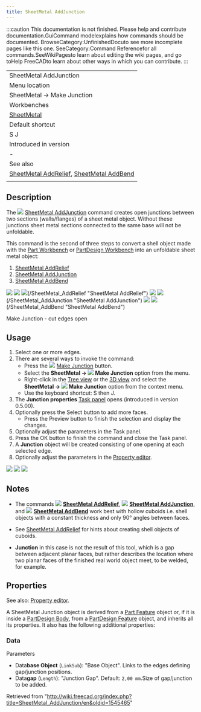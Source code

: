 ```yaml
---
title: SheetMetal AddJunction
---
```


:::caution
This documentation is not finished. Please help and contribute documentation.GuiCommand modelexplains how commands should be documented. BrowseCategory:UnfinishedDocuto see more incomplete pages like this one. SeeCategory:Command Referencefor all commands.SeeWikiPagesto learn about editing the wiki pages, and go toHelp FreeCADto learn about other ways in which you can contribute.
:::

|                                                                                                                                      |
| ------------------------------------------------------------------------------------------------------------------------------------ |
| SheetMetal AddJunction                                                                                                               |
| Menu location                                                                                                                        |
| SheetMetal → Make Junction                                                                                                           |
| Workbenches                                                                                                                          |
| [SheetMetal](/SheetMetal_Workbench "SheetMetal Workbench")                                                                           |
| Default shortcut                                                                                                                     |
| S J                                                                                                                                  |
| Introduced in version                                                                                                                |
| -                                                                                                                                    |
| See also                                                                                                                             |
| [SheetMetal AddRelief](/SheetMetal_AddRelief "SheetMetal AddRelief"), [SheetMetal AddBend](/SheetMetal_AddBend "SheetMetal AddBend") |
|                                                                                                                                      |

## Description

The ![](/src/assets/images/SheetMetal_AddJunction.svg) [SheetMetal AddJunction](/SheetMetal_AddJunction "SheetMetal AddJunction") command creates open junctions between two sections (walls/flanges) of a sheet metal object. Without these junctions sheet metal sections connected to the same base will not be unfoldable.

This command is the second of three steps to convert a shell object made with the [Part Workbench](/Part_Workbench "Part Workbench") or [PartDesign Workbench](/PartDesign_Workbench "PartDesign Workbench") into an unfoldable sheet metal object:

1. [SheetMetal AddRelief](/SheetMetal_AddRelief "SheetMetal AddRelief")
2. [SheetMetal AddJunction](/SheetMetal_AddJunction "SheetMetal AddJunction")
3. [SheetMetal AddBend](/SheetMetal_AddBend "SheetMetal AddBend")

![](/src/assets/images/SheetMetal_ConvertShellObject-01.png) ![](/src/assets/images/Button_right.svg)
![](/src/assets/images/SheetMetal_ConvertShellObject-02.png)(/SheetMetal_AddRelief "SheetMetal AddRelief") ![](/src/assets/images/Button_right.svg)
![](/src/assets/images/SheetMetal_ConvertShellObject-03.png)(/SheetMetal_AddJunction "SheetMetal AddJunction") ![](/src/assets/images/Button_right.svg)
![](/src/assets/images/SheetMetal_ConvertShellObject-04.png)(/SheetMetal_AddBend "SheetMetal AddBend")

Make Junction - cut edges open

## Usage

1. Select one or more edges.
2. There are several ways to invoke the command:
   - Press the ![](/src/assets/images/SheetMetal_AddJunction.svg) [Make Junction](/SheetMetal_AddJunction "SheetMetal AddJunction") button.
   - Select the **SheetMetal → ![](/src/assets/images/SheetMetal_AddJunction.svg) Make Junction** option from the menu.
   - Right-click in the [Tree view](/Tree_view "Tree view") or the [3D view](/3D_view "3D view") and select the **SheetMetal → ![](/src/assets/images/SheetMetal_AddJunction.svg) Make Junction** option from the context menu.
   - Use the keyboard shortcut: S then J.
3. The **Junction properties** [Task panel](/Task_panel "Task panel") opens (introduced in version 0.5.00).
4. Optionally press the Select button to add more faces.
   - Press the Preview button to finish the selection and display the changes.
5. Optionally adjust the parameters in the Task panel.
6. Press the OK button to finish the command and close the Task panel.
7. A **Junction** object will be created consisting of one opening at each selected edge.
8. Optionally adjust the parameters in the [Property editor](/Property_editor "Property editor").

![](/src/assets/images/SheetMetal_ConvertShellObject-06.png) ![](/src/assets/images/Button_right.svg)
![](/src/assets/images/SheetMetal_ConvertShellObject-07.png)

## Notes

- The commands ![](/src/assets/images/SheetMetal_AddRelief.svg) **[SheetMetal AddRelief](/SheetMetal_AddRelief "SheetMetal AddRelief")**, ![](/src/assets/images/SheetMetal_AddJunction.svg) **[SheetMetal AddJunction](/SheetMetal_AddJunction "SheetMetal AddJunction")**, and ![](/src/assets/images/SheetMetal_AddBend.svg) **[SheetMetal AddBend](/SheetMetal_AddBend "SheetMetal AddBend")** work best with hollow cuboids i.e. shell objects with a constant thickness and only 90° angles between faces.
- See [SheetMetal AddRelief](/SheetMetal_AddRelief#Notes "SheetMetal AddRelief") for hints about creating shell objects of cuboids.

- **Junction** in this case is not the result of this tool, which is a gap between adjacent planar faces, but rather describes the location where two planar faces of the finished real world object meet, to be welded, for example.

## Properties

See also: [Property editor](/Property_editor "Property editor").

A SheetMetal Junction object is derived from a [Part Feature](/Part_Feature "Part Feature") object or, if it is inside a [PartDesign Body](/PartDesign_Body "PartDesign Body"), from a [PartDesign Feature](/PartDesign_Feature "PartDesign Feature") object, and inherits all its properties. It also has the following additional properties:

### Data

Parameters

- Data**base Object** (`LinkSub`): "Base Object". Links to the edges defining gap/junction positions.
- Data**gap** (`Length`): "Junction Gap". Default: `2,00 mm`.Size of gap/junction to be added.

Retrieved from "<http://wiki.freecad.org/index.php?title=SheetMetal_AddJunction/en&oldid=1545465>"
